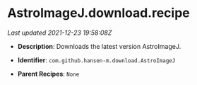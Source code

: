 # AstroImageJ.download.recipe

_Last updated 2021-12-23 19:58:08Z_

- **Description**: Downloads the latest version AstroImageJ.

- **Identifier**: `com.github.hansen-m.download.AstroImageJ`

- **Parent Recipes**: `None`